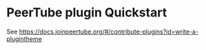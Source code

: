 # PeerTube plugin Quickstart

See https://docs.joinpeertube.org/#/contribute-plugins?id=write-a-plugintheme

